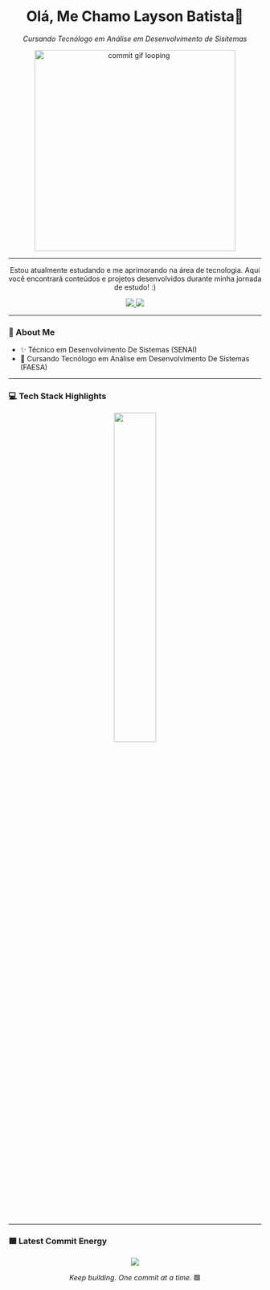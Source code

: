 <h1 align="center">Olá, Me Chamo Layson Batista👋</h1>

<p align="center">
  <em>Cursando Tecnólogo em Análise em Desenvolvimento de Sisitemas</em>
</p>

<p align="center">
  <img src="https://github.com/LaysonBatista/laysonbatista/blob/main/commit-animation.gif" width="400px" alt="commit gif looping" />
</p>

---

<p align="center">
  Estou atualmente estudando e me aprimorando na área de tecnologia.  
  Aqui você encontrará conteúdos e projetos desenvolvidos durante minha jornada de estudo! :)
</p>

<p align="center">
  <a href="https://www.linkedin.com/in/layson-souza-batista-353228279/">
    <img src="https://img.shields.io/badge/-LinkedIn-00AB33?style=flat-square&logo=Linkedin&logoColor=white">
  </a>
  <a href="mailto:layson.sbatista@gmail.com">
    <img src="https://img.shields.io/badge/-contato@fernandakipper.com-00AB33?style=flat-square&logo=Gmail&logoColor=white">
  </a>
</p>

---

### 🧠 About Me

- ✨ Técnico em Desenvolvimento De Sistemas (SENAI)
- 🔭 Cursando Tecnólogo em Análise em Desenvolvimento De Sistemas (FAESA)

---

### 💻 Tech Stack Highlights

<p align="center">
  <img width="41%" src="https://github-readme-stats.vercel.app/api/top-langs/?username=laysonbatista&layout=compact&hide_border=true&title_color=00ff99&text_color=ffffff&bg_color=0d1117" />
</p>

---

### 🟩 Latest Commit Energy

<p align="center">
<img src="https://github-readme-stats.vercel.app/api?username=laysonbatista&show_icons=true&theme=github_dark&hide_border=true&title_color=00ff99&icon_color=00ff99&text_color=ffffff" />
</p>

<p align="center">
  <em>Keep building. One commit at a time.</em> 🟩
</p>
<!--
**LaysonBatista/laysonbatista** is a ✨ _special_ ✨ repository because its `README.md` (this file) appears on your GitHub profile.

Here are some ideas to get you started:

- 🔭 I’m currently working on ...
- 🌱 I’m currently learning ...
- 👯 I’m looking to collaborate on ...
- 🤔 I’m looking for help with ...
- 💬 Ask me about ...
- 📫 How to reach me: ...
- 😄 Pronouns: ...
- ⚡ Fun fact: ...
-->
